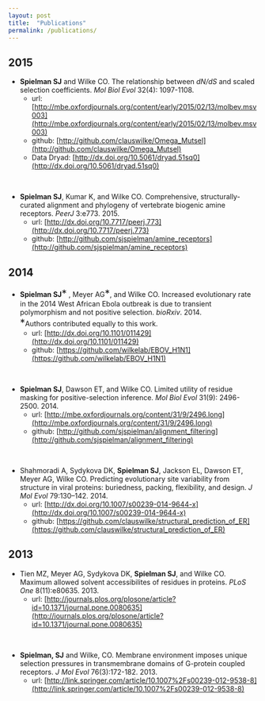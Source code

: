 ```yaml
---
layout: post
title:  "Publications"
permalink: /publications/
---
```



## 2015

+ **Spielman SJ** and Wilke CO. The relationship between *dN/dS* and scaled selection coefficients. *Mol Biol Evol* 32(4): 1097-1108.
  + url: [http://mbe.oxfordjournals.org/content/early/2015/02/13/molbev.msv003](http://mbe.oxfordjournals.org/content/early/2015/02/13/molbev.msv003)
  + github: [http://github.com/clauswilke/Omega_Mutsel](http://github.com/clauswilke/Omega_Mutsel)
  + Data Dryad: [http://dx.doi.org/10.5061/dryad.51sq0](http://dx.doi.org/10.5061/dryad.51sq0)

<br>

+ **Spielman SJ**, Kumar K, and Wilke CO. Comprehensive, structurally-curated alignment and phylogeny of vertebrate biogenic amine receptors. *PeerJ* 3:e773. 2015.
  + url: [http://dx.doi.org/10.7717/peerj.773](http://dx.doi.org/10.7717/peerj.773)
  + github: [http://github.com/sjspielman/amine_receptors](http://github.com/sjspielman/amine_receptors)



## 2014

+ **Spielman SJ**<big><big>\*</big></big> , Meyer AG<big><big>\*</big></big>, and Wilke CO. Increased evolutionary rate in the 2014 West African Ebola outbreak is due to transient polymorphism and not positive selection. *bioRxiv*. 2014.
<br><big><big>\*</big></big>Authors contributed equally to this work.
  + url: [http://dx.doi.org/10.1101/011429](http://dx.doi.org/10.1101/011429)
  + github: [https://github.com/wilkelab/EBOV_H1N1](https://github.com/wilkelab/EBOV_H1N1)

<br>

+ **Spielman SJ**, Dawson ET, and Wilke CO. Limited utility of residue masking for positive-selection inference. *Mol Biol Evol* 31(9): 2496-2500. 2014.
  + url: [http://mbe.oxfordjournals.org/content/31/9/2496.long](http://mbe.oxfordjournals.org/content/31/9/2496.long)
  + github: [http://github.com/sjspielman/alignment_filtering](http://github.com/sjspielman/alignment_filtering)

<br>

+ Shahmoradi A, Sydykova DK, **Spielman SJ**, Jackson EL, Dawson ET, Meyer AG, Wilke CO. Predicting evolutionary site variability from structure in viral proteins: buriedness, packing, flexibility, and design. *J Mol Evol* 79:130–142. 2014.
  + url: [http://dx.doi.org/10.1007/s00239-014-9644-x](http://dx.doi.org/10.1007/s00239-014-9644-x)
  + github: [https://github.com/clauswilke/structural_prediction_of_ER](https://github.com/clauswilke/structural_prediction_of_ER)


## 2013

+ Tien MZ, Meyer AG, Sydykova DK, **Spielman SJ**, and Wilke CO. Maximum allowed solvent accessibilites of residues in proteins. *PLoS One* 8(11):e80635. 2013. 
  + url: [http://journals.plos.org/plosone/article?id=10.1371/journal.pone.0080635](http://journals.plos.org/plosone/article?id=10.1371/journal.pone.0080635)

<br>

+ **Spielman, SJ** and Wilke, CO. Membrane environment imposes unique selection pressures in transmembrane domains of G-protein coupled receptors. *J Mol Evol* 76(3):172-182. 2013.
  + url: [http://link.springer.com/article/10.1007%2Fs00239-012-9538-8](http://link.springer.com/article/10.1007%2Fs00239-012-9538-8)


